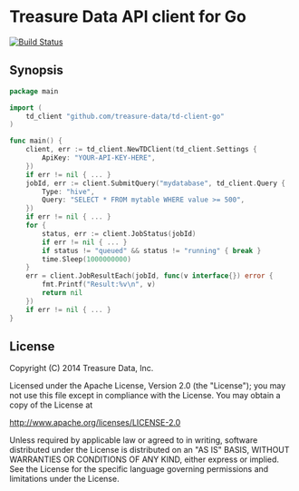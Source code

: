 Treasure Data API client for Go
===============================

[![Build Status](https://travis-ci.org/treasure-data/td-client-go.svg?branch=master)](https://travis-ci.org/treasure-data/td-client-go)

Synopsis
--------

```go
package main

import (
	td_client "github.com/treasure-data/td-client-go"
)

func main() {
	client, err := td_client.NewTDClient(td_client.Settings {
		ApiKey: "YOUR-API-KEY-HERE",
	})
	if err != nil { ... }
	jobId, err := client.SubmitQuery("mydatabase", td_client.Query {
		Type: "hive",
		Query: "SELECT * FROM mytable WHERE value >= 500",
	})
	if err != nil { ... }
	for {
		status, err := client.JobStatus(jobId)
		if err != nil { ... }
		if status != "queued" && status != "running" { break }
		time.Sleep(1000000000)
	}
	err = client.JobResultEach(jobId, func(v interface{}) error {
		fmt.Printf("Result:%v\n", v)
		return nil
	})
	if err != nil { ... }
}
```

License
-------

Copyright (C) 2014 Treasure Data, Inc.

Licensed under the Apache License, Version 2.0 (the "License");
you may not use this file except in compliance with the License.
You may obtain a copy of the License at

   http://www.apache.org/licenses/LICENSE-2.0

Unless required by applicable law or agreed to in writing, software
distributed under the License is distributed on an "AS IS" BASIS,
WITHOUT WARRANTIES OR CONDITIONS OF ANY KIND, either express or implied.
See the License for the specific language governing permissions and
limitations under the License.
